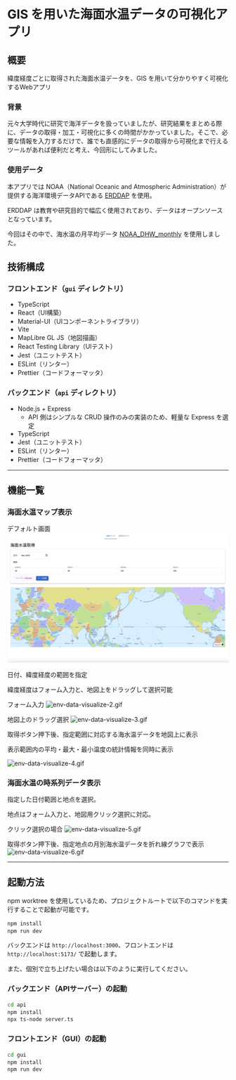 # GIS を用いた海面水温データの可視化アプリ

## 概要
緯度経度ごとに取得された海面水温データを、GIS を用いて分かりやすく可視化するWebアプリ

### 背景
元々大学時代に研究で海洋データを扱っていましたが、研究結果をまとめる際に、データの取得・加工・可視化に多くの時間がかかっていました。そこで、必要な情報を入力するだけで、誰でも直感的にデータの取得から可視化まで行えるツールがあれば便利だと考え、今回形にしてみました。

### 使用データ
本アプリでは NOAA（National Oceanic and Atmospheric Administration）が提供する海洋環境データAPIである [ERDDAP](https://coastwatch.pfeg.noaa.gov/erddap) を使用。

ERDDAP は教育や研究目的で幅広く使用されており、データはオープンソースとなっています。

今回はその中で、海水温の月平均データ [NOAA_DHW_monthly](https://coastwatch.pfeg.noaa.gov/erddap/info/NOAA_DHW_monthly/index.html) を使用しました。

## 技術構成

### フロントエンド（`gui` ディレクトリ）
- TypeScript
- React（UI構築）
- Material-UI（UIコンポーネントライブラリ）
- Vite
- MapLibre GL JS（地図描画）
- React Testing Library（UIテスト）
- Jest（ユニットテスト）
- ESLint（リンター）
- Prettier（コードフォーマッタ）

### バックエンド（`api` ディレクトリ）

- Node.js + Express
  - API 側はシンプルな CRUD 操作のみの実装のため、軽量な Express を選定
- TypeScript
- Jest（ユニットテスト）
- ESLint（リンター）
- Prettier（コードフォーマッタ）
---

## 機能一覧

### 海面水温マップ表示
デフォルト画面
![env-data-visualize-1.png](docs/env-data-visualize-1.png)

日付、緯度経度の範囲を指定

緯度経度はフォーム入力と、地図上をドラッグして選択可能

フォーム入力
![env-data-visualize-2.gif](docs/env-data-visualize-2.gif)

地図上のドラッグ選択
![env-data-visualize-3.gif](docs/env-data-visualize-3.gif)

取得ボタン押下後、指定範囲に対応する海水温データを地図上に表示 

表示範囲内の平均・最大・最小温度の統計情報を同時に表示

![env-data-visualize-4.gif](docs/env-data-visualize-4.gif)

### 海面水温の時系列データ表示
指定した日付範囲と地点を選択。

地点はフォーム入力と、地図用クリック選択に対応。

クリック選択の場合
![env-data-visualize-5.gif](docs/env-data-visualize-5.gif)

取得ボタン押下後、指定地点の月別海水温データを折れ線グラフで表示
![env-data-visualize-6.gif](docs/env-data-visualize-6.gif)

---

## 起動方法

npm worktree を使用しているため、プロジェクトルートで以下のコマンドを実行することで起動が可能です。

```bash
npm install
npm run dev
```
バックエンドは `http://localhost:3000`、フロントエンドは `http://localhost:5173/` で起動します。

また、個別で立ち上げたい場合は以下のように実行してください。

### バックエンド（APIサーバー）の起動

```bash
cd api
npm install
npx ts-node server.ts
```
### フロントエンド（GUI）の起動
```bash
cd gui
npm install
npm run dev
```
